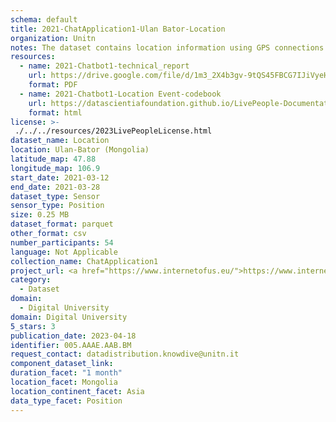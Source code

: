 ```yaml
---
schema: default
title: 2021-ChatApplication1-Ulan Bator-Location
organization: Unitn
notes: The dataset contains location information using GPS connections. The dataset was collected as part of the WeNet project, a Horizon 2020 funded project that aims at developing a diversity-aware, machine-mediated paradigm for social interactions.
resources:
  - name: 2021-Chatbot1-technical_report
    url: https://drive.google.com/file/d/1m3_2X4b3gv-9tQS45FBCG7IJiVyeHgW3/view?usp=sharing
    format: PDF
  - name: 2021-Chatbot1-Location Event-codebook
    url: https://datascientiafoundation.github.io/LivePeople-Documentation/2021-Chatbot1/2021_CH1_locationeventpertime_rd.html
    format: html
license: >-
 ./../../resources/2023LivePeopleLicense.html
dataset_name: Location
location: Ulan-Bator (Mongolia)
latitude_map: 47.88
longitude_map: 106.9
start_date: 2021-03-12
end_date: 2021-03-28
dataset_type: Sensor
sensor_type: Position
size: 0.25 MB
dataset_format: parquet
other_format: csv
number_participants: 54
language: Not Applicable
collection_name: ChatApplication1
project_url: <a href="https://www.internetofus.eu/">https://www.internetofus.eu/</a>
category: 
  - Dataset
domain: 
  - Digital University
domain: Digital University
5_stars: 3
publication_date: 2023-04-18
identifier: 005.AAAE.AAB.BM
request_contact: datadistribution.knowdive@unitn.it
component_dataset_link: 
duration_facet: "1 month"
location_facet: Mongolia
location_continent_facet: Asia
data_type_facet: Position
---
```

